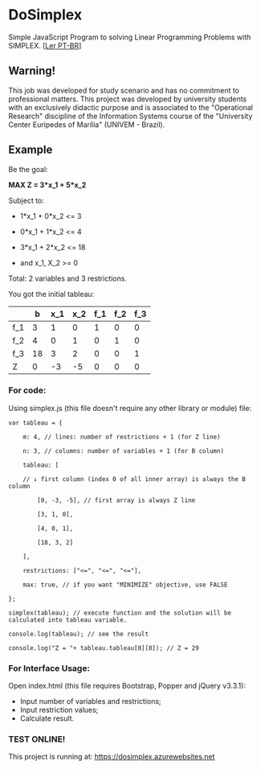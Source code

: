 # DoSimplex 
Simple JavaScript Program to solving Linear Programming Problems with SIMPLEX. [[Ler PT-BR](https://github.com/RodrigoRodriguesX10/DoSimplex/blob/master/README.pt.md)]

## Warning!
This job was developed for study scenario and has no commitment to professional matters.
This project was developed by university students with an exclusively didactic purpose and is associated to the "Operational Research" discipline of the Information Systems course of the "University Center Euripedes of Marília" (UNIVEM - Brazil).

## Example
Be the goal:

**MAX Z = 3\*x_1 + 5\*x_2**

Subject to:

  - 1\*x_1 + 0\*x_2 <= 3
  - 0\*x_1 + 1\*x_2 <= 4
  - 3\*x_1 + 2\*x_2 <= 18

  - and x_1, X_2 >= 0

Total: 2 variables and 3 restrictions.

You got the initial tableau:

|  | b | x_1 | x_2 | f_1 | f_2 | f_3 |
| ------ | ------ | ------ | ------ | ------ | ------ | ------ |
|f_1| 3 | 1 | 0 | 1 | 0 | 0 |
|f_2| 4 | 0 | 1 | 0 | 1 | 0 |
|f_3| 18 | 3 | 2 | 0 | 0 | 1 |
| Z | 0 | -3 | -5 | 0 | 0 | 0 |

### For code:
Using simplex.js (this file doesn't require any other library or module) file:

    var tableau = {

        m: 4, // lines: number of restrictions + 1 (for Z line)

        n: 3, // columns: number of variables + 1 (for B column)

        tableau: [

        // ↓ first column (index 0 of all inner array) is always the B column

            [0, -3, -5], // first array is always Z line

            [3, 1, 0],

            [4, 0, 1],

            [18, 3, 2]

        ],
        
        restrictions: ["<=", "<=", "<="],
        
        max: true, // if you want "MINIMIZE" objective, use FALSE

    };

    simplex(tableau); // execute function and the solution will be calculated into tableau variable.

    console.log(tableau); // see the result

    console.log("Z = "+ tableau.tableau[0][0]); // Z = 29
  
### For Interface Usage:
Open index.html (this file requires Bootstrap, Popper and jQuery v3.3.1):
- Input number of variables and restrictions;
- Input restriction values;
- Calculate result.

### TEST ONLINE!
This project is running at: https://dosimplex.azurewebsites.net
